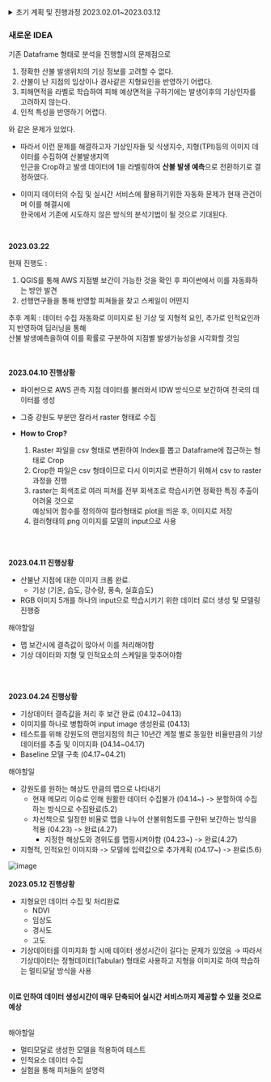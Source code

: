 <details>
<summary> 초기 계획 및 진행과정 2023.02.01~2023.03.12 </summary>
<div markdown="1">       

# Forecasting-the-risk-of-forest-fires
## 산불 위험도 예측을 통한 정보제공 서비스
[2023-1] Capstone Project @SJU

project term 2023.02.01~

## 기상인자와 **인간인자**를 반영한 산불 위험도 예측

- 전국 데이터를 바탕으로 학습을 진행한 뒤 행정구역별(읍면동)로 나누어 위험도 표시

- 며칠전간의 기상적 데이터를 바탕으로 ~~한시간 뒤~~ 전국의 산불 위험도가 어떻게 될 것이다.
  - 일단은 현시점의 위험도 예측
  - 성능 나올시에 기상청에서 제공하는 데이터를 통한 n시간 뒤 위험도 예측

- 각 지역적 특성을 반영하기 위해 자연적 데이터 및 기상데이터 정규화 진행
  - 행정구역별인 이유 : 소방서와 같은 요인은 행정구역별이 더 의미있음.
  
- 웹 사이트 구현

## 데이터

- 산불피해대장 ( 2001 ~ 2022 )
- 기상 데이터 → ASOS + AWS
- 인적 데이터 → 소방서, 등산로, 대도시 인접도
- 자연적 데이터 → TPI, 임업도

## 정규화
정규화의 이유 -> 지역 별로 다른 기상적 특성을 가지고 있기 때문
- 산불발생지역별 정규화(Aws 기준 정규화)
- 전체기상데이터 정규화

## 결측치 처리 - (상대습도, 실효습도, 강수량, 풍속, 기온)
1. 가장 인접한 관측소에서 데이터 끌어오기
2. 거리가 30km 이상이면 그 지역의 연간 월평균으로 채우기 
3. 데이터 특성상 월 평균이 의미가 적을 수 있음 - 추가 결측치 처리방안 필요
  - 이동평균으로 결측값 채우기
  - 보간법으로 NAN 처리 후 사전관찰 방지를 위해 이전의 데이터 사용하기

## 모델링
- 분류기반모델 -> Randomforest/Catboost

## Process
1. AWS, ASOS Raw 데이터 수집 → 시계열
2. 데이터 윈도우 추가 (4일)
3. 실효습도 피처 추가
4. 섬은 drop
5. AWS(기상인자), ASOS(상대습도) 지점별 이동평균으로 결측값 채우기
6. 정규화 진행 여부
    1. 정규화 미진행
        1. 임상도 포함 데이터(4922개)
        2. 임상도 미포함 데이터
    2. 지점별 정규화 진행
        1. 임상도 포함 데이터(4922개)
        2. 임상도 미포함 데이터
<br><br>
<aside>
💡 1st goal : 기상인자만으로 진행
<br>
</aside>

<aside>
💡 2nd goal : 기상인자에 지형적특성(임상도) 반영
<br>
</aside>

<aside>
💡 final goal : 기상인자 + 지형적특성 + 인적특성
<br>
</aside>
</div>
</details>

### 새로운 IDEA

기존 Dataframe 형태로 분석을 진행할시의 문제점으로

1. 정확한 산불 발생위치의 기상 정보를 고려할 수 없다.
2. 산불이 난 지점의 임상이나 경사같은 지형요인을 반영하기 어렵다.
3. 피해면적을 라벨로 학습하여 피해 예상면적을 구하기에는 발생이후의 기상인자를 고려하지 않는다.
4. 인적 특성을 반영하기 어렵다.

와 같은 문제가 있었다.

- 따라서 이런 문제를 해결하고자 기상인자들 및 식생지수, 지형(TPI)등의 이미지 데이터를 수집하여 산불발생지역 
<br>인근을 Crop하고 발생 데이터에 1을 라벨링하여 **산불 발생 예측**으로 전환하기로 결정하였다. 

- 이미지 데이터의 수집 및 실시간 서비스에 활용하기위한 자동화 문제가 현재 관건이며 이를 해결시에 <br>
한국에서 기존에 시도하지 않은 방식의 분석기법이 될 것으로 기대된다.
<br>

**2023.03.22**
<br>

현재 진행도 :
  1. QGIS를 통해 AWS 지점별 보간이 가능한 것을 확인 후 파이썬에서 이를 자동화하는 방안 발견
  2. 선행연구들을 통해 반영할 피쳐들을 찾고 스케일이 어떤지 

추후 계획 : 데이터 수집 자동화로 이미지로 된 기상 및 지형적 요인, 추가로 인적요인까지 반영하여 딥러닝을 통해 <br>
산불 발생예측을하여 이를 확률로 구분하여 지점별 발생가능성을 시각화할 것임

<br><br>
**2023.04.10 진행상황**
- 파이썬으로 AWS 관측 지점 데이터를 불러와서 IDW 방식으로 보간하여 전국의 데이터를 생성
- 그중 강원도 부분만 잘라서 raster 형태로 수집

- <b>How to Crop?</b>
  1. Raster 파일을 csv 형태로 변환하여 Index를 뽑고 Dataframe에 접근하는 형태로 Crop 
  2. Crop한 파일은 csv 형태이므로 다시 이미지로 변환하기 위해서 csv to raster 과정을 진행 
  3. raster는 회색조로 여러 피쳐를 전부 회색조로 학습시키면 정확한 특징 추출이 어려울 것으로<br> 예상되어 함수를 정의하여 컬라형태로 plot을 띄운 후, 이미지로 저장 
  4. 컬러형태의 png 이미지를 모델의 input으로 사용 <br>

<br><br>

**2023.04.11 진행상황**
- 산불난 지점에 대한 이미지 크롭 완료. 
  - 기상 (기온, 습도, 강수량, 풍속, 실효습도)
- RGB 이미지 5개를 하나의 input으로 학습시키기 위한 데이터 로더 생성 및 모델링 진행중

해야할일
- 맵 보간시에 결측값이 많아서 이를 처리해야함
- 기상 데이터와 지형 및 인적요소의 스케일을 맞추어야함

<br><br>


**2023.04.24 진행상황**
- 기상데이터 결측값을 처리 후 보간 완료 (04.12~04.13)
- 이미지를 하나로 병합하여 input image 생성완료 (04.13)
- 테스트를 위해 강원도의 랜덤지점의 최근 10년간 계절 별로 동일한 비율만큼의 기상데이터를 추출 및 이미지화 (04.14~04.17)
- Baseline 모델 구축 (04.17~04.21)

해야할일
- 강원도를 원하는 해상도 만큼의 맵으로 나타내기 
  - 현재 메모리 이슈로 인해 원활한 데이터 수집불가 (04.14~) -> 분할하여 수집하는 방식으로 수집완료(5.2)
  - 차선책으로 일정한 비율로 맵을 나누어 산불위험도를 구한뒤 보간하는 방식을 적용 (04.23) -> 완료(4.27)
      - 지정한 해상도와 경위도를 맵핑시켜야함 (04.23~) -> 완료(4.27)
- 지형적, 인적요인 이미지화 -> 모델에 입력값으로 추가계획 (04.17~) -> 완료(5.6)

![image](https://github.com/smart0515/Forecasting-the-occurrence-of-Wildfires/assets/48974564/2c2827e9-a1f2-41e4-96b5-535d3f4aca5e)
<br><br>
**2023.05.12 진행상황**
- 지형요인 데이터 수집 및 처리완료
  - NDVI
  - 임상도
  - 경사도
  - 고도
- 기상데이터를 이미지화 할 시에 데이터 생성시간이 길다는 문제가 있었음
    → 따라서 기상데이터는 정형데이터(Tabular) 형태로 사용하고 지형을 이미지로 하여 학습하는 멀티모달 방식을 사용
<br><br>

**이로 인하여 데이터 생성시간이 매우 단축되어 실시간 서비스까지 제공할 수 있을 것으로 예상**
<br><br>

해야할일
<br>
- 멀티모달로 생성한 모델을 적용하여 테스트
- 인적요소 데이터 수집
- 실험을 통해 피처들의 설명력 
